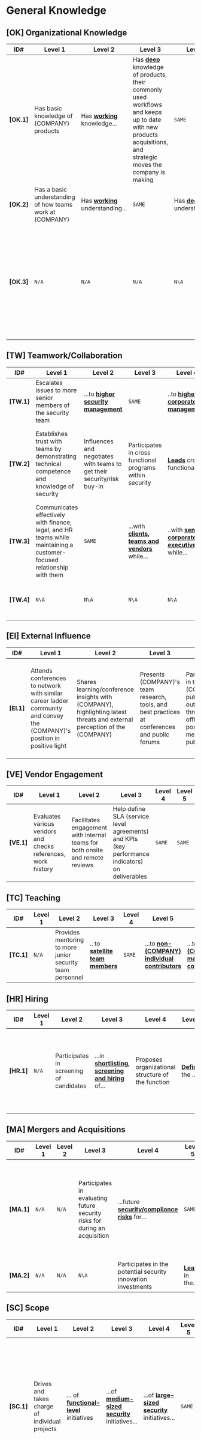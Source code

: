 # General Knowledge

<!--- It is critical that the security team has a good understanding of the business arounf them --->

## [OK] Organizational Knowledge

| ID#          | Level 1 | Level 2 | Level 3 | Level 4 | Level 5 | Level 6 | 
| ----         | ------- | ------- | --------| ------- | ------- | -------- | 
| **[OK.1]** |Has basic knowledge of (COMPANY) products|Has <ins>**working**</ins> knowledge...|Has <ins>**deep**</ins> knowledge of <COMPANY> products, their commonly used workflows and keeps up to date with new products acquisitions, and strategic moves the company is making|`SAME`|Has <ins>**comprehensive**</ins>...| Has <ins>**expert**</ins>...|
| **[OK.2]** |Has a basic understanding of how teams work at (COMPANY)|Has <ins>**working**</ins> understanding...|`SAME`|Has <ins>**deep**</ins> understanding...|Has <ins>**comprehensive**</ins> understanding...| Has <ins>**expert**</ins> understanding... |
| **[OK.3]** |`N/A`|`N/A`|`N/A`|`N\A`|Understands the relevance of specific career ladder to (COMPANY)’s business, brand value and strategy and is able to drive proactive corrective action to mitigate risks to them and/or add direct business value| Deep knowledge of Corporate and Product Strategy and it’s implications on the security strategy/mission and the ability to articulate this to all stakeholders. |

<!--- Teamwork is very important to the success of the team --->

## [TW] Teamwork/Collaboration

| ID#         | Level 1 | Level 2 | Level 3 | Level 4 | Level 5 | Level 6 |
| ----        | ------- | ------- | --------| ------- | ------- | ------- |
| **[TW.1]** |Escalates  issues to more senior members of the security team|...to <ins>**higher security management**</ins>|`SAME`|..to <ins>**higher corporate management**</ins>|`SAME`| ..to <ins>**executive leadership/Board**</ins> |
| **[TW.2]** |Establishes trust with teams by demonstrating technical competence and knowledge of security|Influences and negotiates with teams to get their security/risk buy-in|Participates in cross functional programs within security|<ins>**Leads**</ins> cross functional...|<ins>**Defines**</ins> cross functional...| Actively participates in various (COMPANY) leadership teams [ex. Product, Operations] and specialized working groups as required |
| **[TW.3]** |Communicates effectively with finance, legal, and HR teams while maintaining a customer-focused relationship with them|`SAME`|...with <ins>**clients, teams and vendors**</ins> while...|..with <ins>**senior corporate executives**</ins> while...|`SAME`| ..with <ins>**executive leadership/Board**</ins> while... |
| **[TW.4]** |`N\A`|`N\A`|`N\A`|`N\A`|`N\A`| Establishes and nurtures the security culture of the organization. |

<!--- Projection the team externally can help with recruitment and career development --->

## [EI] External Influence

| ID#         | Level 1 | Level 2 | Level 3 | Level 4 | Level 5 | Level 6 | 
| ----        | ------- | ------- | --------| ------- | ------- | -------- |
| **[EI.1]** |Attends conferences to network with similar career ladder community and convey the (COMPANY)'s position in positive light |Shares learning/conference insights with (COMPANY), highlighting latest threats and external perception of the (COMPANY)|Presents (COMPANY)'s team research, tools, and best practices at conferences and public forums|Participates in the (COMPANY)’s public team outreach through official blog posts, social media, and public forums|Represents (COMPANY) and contributes to various consortiums, standards committees, panels, and other security platforms| Participates in/facilitates external senior level security discussions and convey the company's security/risk position in positive light. |

<!--- Having the ability to procure items is important to force multiplication --->

## [VE] Vendor Engagement

| ID#         | Level 1 | Level 2 | Level 3 | Level 4 | Level 5 | Level 6 |
| ----        | ------- | ------- | --------| ------- | ------- | ----- | 
| **[VE.1]** |Evaluates various vendors and checks references, work history|Facilitates engagement with internal teams for both onsite and remote reviews|Help define SLA (service level agreements) and KPIs (key performance indicators) on deliverables|`SAME`|`SAME`| Maintains a list of trusted vendors/partners that can be called upon when required | 

<!--- Giving back is the most nobile part of this job --->

## [TC] Teaching

| ID#         | Level 1 | Level 2 | Level 3 | Level 4 | Level 5 | Level 6 |
| ----        | ------- | ------- | --------| ------- | ------- | ------ |
| **[TC.1]** |`N/A`|Provides mentoring to more junior security team personnel|.. to <ins>**satellite team members**</ins>|`SAME`|...to <ins>**non-(COMPANY) individual contributors**</ins>| ...to <ins>**non-(COMPANY) managerial contributors**</ins>

<!--- Hiring your successor is key --->

## [HR] Hiring

| ID#         | Level 1 | Level 2 | Level 3 | Level 4 | Level 5 | Level 6 |
| ----        | ------- | ------- | --------| ------- | ------- | ----- |
| **[HR.1]** |`N/A`|Participates in screening of candidates|...in <ins>**shortlisting, screening and hiring**</ins> of...|Proposes organizational structure of the function | <ins> **Defines** </ins> the ....| Defines the organizational structure of the security organization as well as the roles & responsibilities of the organizational members. |

<!--- This is key skill. One item for future consideration - Divestiture --->

## [MA] Mergers and Acquisitions

| ID#         | Level 1 | Level 2 | Level 3 | Level 4 | Level 5 | Level 6 |
| ----        | ------- | ------- | --------| ------- | ------- | ---- |
| **[MA.1]** |`N/A`|`N/A`|Participates in evaluating future security risks for <COMPANY> during an acquisition|...future <ins>**security/compliance risks**</ins> for...|`SAME`| Is accountable for all aspects of security related to mergers and acquisitions, and joint ventures / partners as appropriate |
| **[MA.2]** |`N/A`|`N/A`|`N\A`|Participates in the potential security innovation investments|<ins>**Leads**</ins> in the...| <ins>**Defines**</ins> in the...|

<!--- Determine how much scope you can influence --->

## [SC] Scope

| ID#         | Level 1 | Level 2 | Level 3 | Level 4 | Level 5 | Level 6 |
| ----        | ------- | ------- | --------| ------- | ------- | ----- |
| **[SC.1]** |Drives and takes charge of individual projects|... of <ins>**functional-level**</ins> initiatives |...of <ins>**medium-sized security**</ins> initiatives...|...of <ins>**large-sized security**</ins> initiatives...|`SAME`| Executes broad business impact security initiatives across the entire organization as well as collaborating with partner organizations on joint initiatives with a time horizon of 24+ months. |
| **[SC.2]** |`N\A`|`N\A`|`N\A`|`N\A`|`N\A`| Is accountable for all aspects of security at the organization, including physical security. |

<!--- As the individual grows, decveloping strategy is a key skill --->

## [SY] Strategy

| ID#         | Level 1 | Level 2 | Level 3 | Level 4 | Level 5 | Level 6 |
| ----        | ------- | ------- | --------| ------- | ------- | ------- |
| **[SY.1]** |Provides input on the short-term functional security strategy|...short & <ins>**long-term**</ins> functional strategy|Leads the implementation of the functional security strategy| Proposes changes to the short & long-term overall security strategy |Defines the functional security strategy | Defines the security mission  & strategy for the organization based on business goals and objectives. |
| **[SY.2]** |`N\A`|`N\A`|`N\A`|`N\A`|`N\A`| Chairs the Information Security Steering Committee [ISSC] |

<!--- Ability to communicate is the key skill for security roles --->

## [CO] Communication

| ID#         | Level 1 | Level 2 | Level 3 | Level 4 | Level 5 | Level 6 |
| ----        | ------- | ------- | --------| ------- | ------- | ----- | 
| **[CO.1]** |Effectively communicates security vision to the security team|... to the <ins>**finance, Legal, HR and Sales teams**</ins>|...to the <ins>**(COMPANY)**</ins>|Proposes changes to the security vision |Leads the communication of the security vision to the (COMPANY)| Creates and communicates the security vision of the company both internally and externally  |
| **[CO.2]** |`N\A`|`N\A`|`N\A`|`N\A`|`N\A`| Actively develops marketing programs/campaigns that articulate security concepts and messages to the organization. |
| **[CO.3]** |`N\A`|`N\A`|`N\A`|`N\A`|`N\A`| Primary spokesperson to both the press, investors, and regulators/legislatures as it relates to security. |
